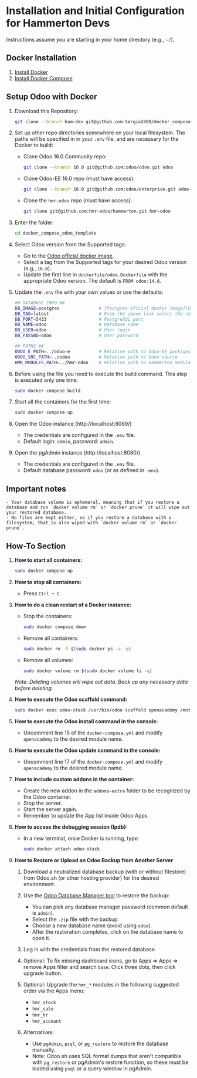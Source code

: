 # Installation and Initial Configuration for Hammerton Devs

Instructions assume you are starting in your home directory (e.g., `~/`).

## Docker Installation
1. [Install Docker](https://docs.docker.com/get-docker/)
2. [Install Docker Compose](https://docs.docker.com/compose/install/)

## Setup Odoo with Docker

1. Download this Repository:
    ```bash
    git clone --branch ham-dev git@github.com:Sergio2409/docker_compose_odoo_template.git
    ```

2. Set up other repo directories somewhere on your local filesystem. The paths will be specified in in your `.env` file, and are necessary for the Docker to build:

    - Clone Odoo 16.0 Community repo:
        ```bash
        git clone --branch 16.0 git@github.com:odoo/odoo.git odoo
        ```

    - Clone Odoo-EE 16.0 repo (must have access):
        ```bash
        git clone --branch 16.0 git@github.com:odoo/enterprise.git odoo-e
        ```

    - Clone the `hmr-odoo` repo (must have access):
        ```bash
        git clone git@github.com:hmr-odoo/hammerton.git hmr-odoo
        ```

3. Enter the folder:
    ```bash
    cd docker_compose_odoo_template
    ```

4. Select Odoo version from the Supported tags:
    - Go to the [Odoo official docker image](https://registry.hub.docker.com/_/odoo/).
    - Select a tag from the Supported tags for your desired Odoo version (e.g., `16.0`).
    - Update the first line in `dockerfile/odoo.Dockerfile` with the appropriate Odoo version. The default is `FROM odoo:14.0`.

5. Update the `.env` file with your own values or use the defaults:
    ```bash
    ## DATABASE INFO ##
    DB_IMAGE=postgres               # [Postgres oficial docker image](https://registry.hub.docker.com/_/postgres)
    DB_TAG=latest                   # From the above link select the respective tag, the `latest` tag is the default
    DB_PORT=5433                    # PostgreSQL port
    DB_NAME=odoo                    # Database name
    DB_USER=odoo                    # User login
    DB_PASSWD=odoo                  # User password

    ## PATHS ##
    ODOO_E_PATH=../odoo-e           # Relative path to Odoo-EE packages
    ODOO_SRC_PATH=../odoo           # Relative path to Odoo source
    HMR_MODULES_PATH=../hmr-odoo    # Relative path to Hammerton modules
    ```

6. Before using the file you need to execute the build command. This step is executed only one time.
    ```bash
    sudo docker compose build
    ```

7. Start all the containers for the first time:
    ```bash
    sudo docker compose up
    ```

9. Open the Odoo instance (http://localhost:8069/)
    - The credentials are configured in the `.env` file.
    - Default login: `admin`, password: `admin`.

10. Open the pgAdmin instance (http://localhost:8080/)
    - The credentials are configured in the `.env` file.
    - Default database password: `odoo` (or as defined in `.env`).

## Important notes
    - Your database volume is ephemeral, meaning that if you restore a database and run `docker volume rm` or `docker prune` it will wipe out your restored database.
    - No files are kept either, so if you restore a database with a filesystem, that is also wiped with `docker volume rm` or `docker prune`.

## How-To Section

1. **How to start all containers:**
    ```bash
    sudo docker compose up
    ```

2. **How to stop all containers:**
    - Press `Ctrl + C`.

3. **How to do a clean restart of a Docker instance:**

    - Stop the containers:
        ```bash
        sudo docker compose down
        ```
    - Remove all containers:
        ```bash
        sudo docker rm -f $(sudo docker ps -a -q)
        ```
    - Remove all volumes:
        ```bash
        sudo docker volume rm $(sudo docker volume ls -q)
        ```

    *Note: Deleting volumes will wipe out data. Back up any necessary data before deleting.*

4. **How to execute the Odoo scaffold command:**
    ```bash
    sudo docker exec odoo-stack /usr/bin/odoo scaffold openacademy /mnt/extra-addons
    ```

5. **How to execute the Odoo install command in the console:**
    - Uncomment line 15 of the `docker-compose.yml` and modify `openacademy` to the desired module name.

6. **How to execute the Odoo update command in the console:**
    - Uncomment line 17 of the `docker-compose.yml` and modify `openacademy` to the desired module name.

7. **How to include custom addons in the container:**
    - Create the new addon in the `addons-extra` folder to be recognized by the Odoo container.
    - Stop the server.
    - Start the server again.
    - Remember to update the App list inside Odoo Apps.

8. **How to access the debugging session (Ipdb):**
    - In a new terminal, once Docker is running, type:
        ```bash
        sudo docker attach odoo-stack
        ```

10. **How to Restore or Upload an Odoo Backup from Another Server**

    1. Download a neutralized database backup (with or without filestore) from Odoo.sh (or other hosting provider) for the desired environment.

    2. Use the [Odoo Database Manager tool](http://localhost:8069/web/database/manager) to restore the backup:
        - You can pick any database manager password (common default is `admin`).
        - Select the `.zip` file with the backup.
        - Choose a new database name (avoid using `odoo`).
        - After the restoration completes, click on the database name to open it.

    3. Log in with the credentials from the restored database.

    4. Optional: To fix missing dashboard icons, go to Apps => Apps => remove Apps filter and search `base`. Click three dots, then click upgrade button.

    5. Optional: Upgrade the `hmr_*` modules in the following suggested order via the Apps menu:
        - `hmr_stock`
        - `hmr_sale`
        - `hmr_hr`
        - `hmr_account`

    6. Alternatives:
        - Use `pgAdmin`, `psql`, or `pg_restore` to restore the database manually.
        - Note: Odoo.sh uses SQL format dumps that aren't compatible with `pg_restore` or pgAdmin's restore function, so these must be loaded using `psql` or a query window in pgAdmin.
